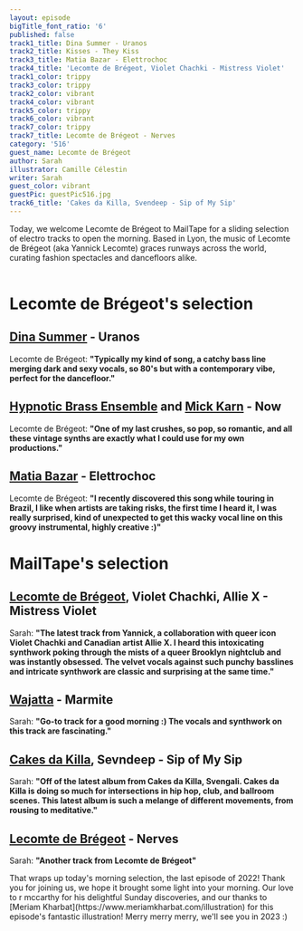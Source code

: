 ```yaml
---
layout: episode
bigTitle_font_ratio: '6'
published: false
track1_title: Dina Summer - Uranos
track2_title: Kisses - They Kiss
track3_title: Matia Bazar - Elettrochoc
track4_title: 'Lecomte de Brégeot, Violet Chachki - Mistress Violet'
track1_color: trippy
track3_color: trippy
track2_color: vibrant
track4_color: vibrant
track5_color: trippy
track6_color: vibrant
track7_color: trippy
track7_title: Lecomte de Brégeot - Nerves
category: '516'
guest_name: Lecomte de Brégeot
author: Sarah
illustrator: Camille Célestin
writer: Sarah
guest_color: vibrant
guestPic: guestPic516.jpg
track6_title: 'Cakes da Killa, Svendeep - Sip of My Sip'
---
```

<p id="introduction"> Today, we welcome Lecomte de Brégeot to MailTape for a sliding selection of electro tracks to open the morning. Based in Lyon, the music of Lecomte de Brégeot (aka Yannick Lecomte) graces runways across the world, curating fashion spectacles and dancefloors alike. 
  <br><br>

</p>

# Lecomte de Brégeot's selection

## [Dina Summer](https://rogerdoyle1.bandcamp.com/) - Uranos
Lecomte de Brégeot: **"**Typically my kind of song, a catchy bass line merging dark and sexy vocals, so 80's but with a contemporary vibe, perfect for the dancefloor.**"**

## [Hypnotic Brass Ensemble](http://www.yoshihirohanno.com/discography/) and [Mick Karn](https://mickkarn.net/) - Now
Lecomte de Brégeot: **"**One of my last crushes, so pop, so romantic, and all these vintage synths are exactly what I could use for my own productions.**"**

## [Matia Bazar](https://johnpowellmusic.com/) - Elettrochoc
Lecomte de Brégeot: **"**I recently discovered this song while touring in Brazil, I like when artists are taking risks, the first time I heard it, I was really surprised, kind of unexpected to get this wacky vocal line on this groovy instrumental, highly creative :)**"**

# MailTape's selection

## [Lecomte de Brégeot](https://infinitebisous.bandcamp.com/album/any-day-now), Violet Chachki, Allie X - Mistress Violet
Sarah: **"**The latest track from Yannick, a collaboration with queer icon Violet Chachki and Canadian artist Allie X. I heard this intoxicating synthwork poking through the mists of a queer Brooklyn nightclub and was instantly obsessed. The velvet vocals against such punchy basslines and intricate synthwork are classic and surprising at the same time.**"**

## [Wajatta](https://omnigardens.bandcamp.com/) - Marmite
Sarah: **"**Go-to track for a good morning :) The vocals and synthwork on this track are fascinating.**"**

## [Cakes da Killa](https://paul.mycpanel.princeton.edu/compositions-sorted.html), Sevndeep - Sip of My Sip
Sarah: **"**Off of the latest album from Cakes da Killa, Svengali. Cakes da Killa is doing so much for intersections in hip hop, club, and ballroom scenes. This latest album is such a melange of different movements, from rousing to meditative.**"**

## [Lecomte de Brégeot](https://elorisaxl.bandcamp.com/album/the-blue-of-distance) - Nerves
Sarah: **"**Another track from Lecomte de Brégeot**"**

<p id="outroduction">That wraps up today's morning selection, the last episode of 2022! Thank you for joining us, we hope it brought some light into your morning. Our love to r mccarthy for his delightful Sunday discoveries, and our thanks to [Meriam Kharbat](https://www.meriamkharbat.com/illustration) for this episode's fantastic illustration! Merry merry merry, we'll see you in 2023 :)</p>
